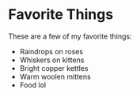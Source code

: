 # Favorite Things

These are a few of my favorite things:

- Raindrops on roses
- Whiskers on kittens
- Bright copper kettles
- Warm woolen mittens
- Food lol 
